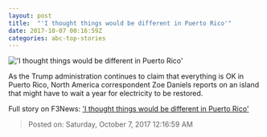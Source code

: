 ```yaml
---
layout: post
title:  "'I thought things would be different in Puerto Rico'"
date: 2017-10-07 00:16:59Z
categories: abc-top-stories
---
```


!['I thought things would be different in Puerto Rico'](http://www.abc.net.au/news/image/8997450-1x1-700x700.jpg)

As the Trump administration continues to claim that everything is OK in Puerto Rico, North America correspondent Zoe Daniels reports on an island that might have to wait a year for electricity to be restored.


Full story on F3News: ['I thought things would be different in Puerto Rico'](http://www.f3nws.com/n/uqKHv)

> Posted on: Saturday, October 7, 2017 12:16:59 AM
